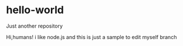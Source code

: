 # hello-world
Just another repository

Hi,humans!
i like node.js and this is just a sample to edit myself branch
